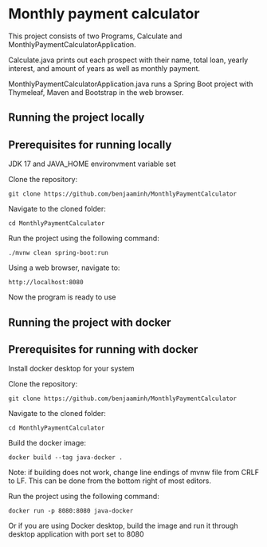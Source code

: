 # Monthly payment calculator
This project consists of two Programs, Calculate and MonthlyPaymentCalculatorApplication.

Calculate.java prints out each prospect with their name, total loan, yearly interest, and amount of years as well as monthly payment.

MonthlyPaymentCalculatorApplication.java runs a Spring Boot project with Thymeleaf, Maven and Bootstrap in the web browser.


## Running the project locally

## Prerequisites for running locally
JDK 17 and JAVA_HOME environvment variable set

Clone the repository: 
```
git clone https://github.com/benjaaminh/MonthlyPaymentCalculator
```
Navigate to the cloned folder:
```
cd MonthlyPaymentCalculator
```
Run the project using the following command:
```
./mvnw clean spring-boot:run
```
Using a web browser, navigate to:
```
http://localhost:8080
```
Now the program is ready to use

## Running the project with docker

## Prerequisites for running with docker
Install docker desktop for your system

Clone the repository:
```
git clone https://github.com/benjaaminh/MonthlyPaymentCalculator
```
Navigate to the cloned folder:
```
cd MonthlyPaymentCalculator
```
Build the docker image:
```
docker build --tag java-docker .
```
Note: if building does not work, change line endings of mvnw file from CRLF to LF. This can be done from the bottom right of most editors.

Run the project using the following command:
```
docker run -p 8080:8080 java-docker
```
Or if you are using Docker desktop, build the image and run it through desktop application with port set to 8080
